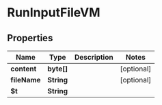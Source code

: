 

# RunInputFileVM


## Properties

| Name | Type | Description | Notes |
|------------ | ------------- | ------------- | -------------|
|**content** | **byte[]** |  |  [optional] |
|**fileName** | **String** |  |  [optional] |
|**$t** | **String** |  |  |



